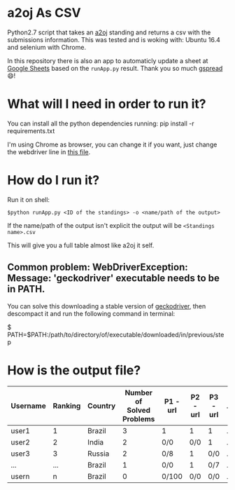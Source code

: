 # a2oj As CSV

Python2.7 script that takes an [a2oj](http://a2oj.com/) standing and returns a csv with the submissions information.
This was tested and is woking with: Ubuntu 16.4 and selenium with Chrome.

In this repository there is also an app to automaticly update a sheet at [Google Sheets](https://www.google.com/sheets/about/) based on the `runApp.py` result.
Thank you so much [gspread](https://github.com/burnash/gspread) :smile:!

# What will I need in order to run it?

You can install all the python dependencies running: pip install -r requirements.txt

I'm using Chrome as browser, you can change it if you want, just change the webdriver line in [this file](https://github.com/mari-linhares/a2oj-as-csv/blob/master/utils/webConnection.py).

# How do I run it?

Run it on shell:

`$python runApp.py <ID of the standings> -o <name/path of the output>`

If the name/path of the output isn't explicit the output will be `<Standings name>.csv`

This will give you a full table almost like a2oj it self.

## Common problem: WebDriverException: Message: 'geckodriver' executable needs to be in PATH.

You can solve this downloading a stable version of [geckodriver](https://github.com/mozilla/geckodriver/releases), then descompact it and run the following command in terminal:

$ PATH=$PATH:/path/to/directory/of/executable/downloaded/in/previous/step

# How is the output file?

Username | Ranking | Country | Number of Solved Problems| P1 - url | P2 - url | P3 - url | ... | PN - url|
-------- | --------| --------| -------------------------| ---------| ---------| ---------| ----| --------|
user1    |    1    |  Brazil |              3           |     1    |     1    |     1    | ... |     0/0 |
user2    |    2    |  India  |              2           |     0/0  |     0/0  |     1    | ... |     1   |
user3    |    3    |  Russia |              2           |     0/8  |     1    |     0/0  | ... |     1   |
...      |    ...  |  Brazil |              1           |     0/0  |     1    |     0/7  | ... |     0/54|
usern    |    n    |  Brazil |              0           |     0/100|     0/0  |     0/0  | ... |     0/0 |
